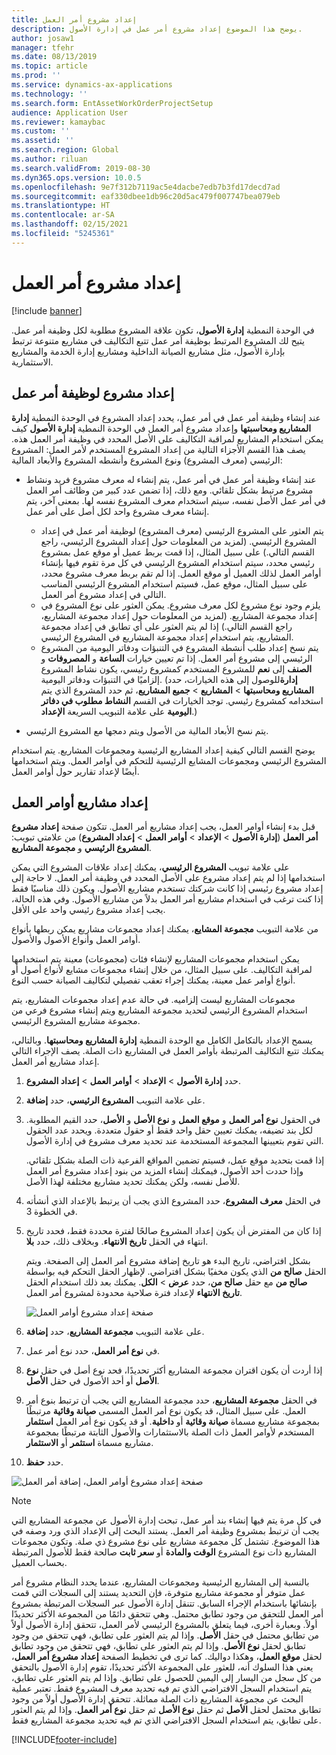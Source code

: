 ```yaml
---
title: إعداد مشروع أمر العمل
description: يوضح هذا الموضوع إعداد مشروع أمر عمل في إدارة الأصول.
author: josaw1
manager: tfehr
ms.date: 08/13/2019
ms.topic: article
ms.prod: ''
ms.service: dynamics-ax-applications
ms.technology: ''
ms.search.form: EntAssetWorkOrderProjectSetup
audience: Application User
ms.reviewer: kamaybac
ms.custom: ''
ms.assetid: ''
ms.search.region: Global
ms.author: riluan
ms.search.validFrom: 2019-08-30
ms.dyn365.ops.version: 10.0.5
ms.openlocfilehash: 9e7f312b7119ac5e4dacbe7edb7b3fd17decd7ad
ms.sourcegitcommit: eaf330dbee1db96c20d5ac479f007747bea079eb
ms.translationtype: HT
ms.contentlocale: ar-SA
ms.lasthandoff: 02/15/2021
ms.locfileid: "5245361"
---
```

# <a name="work-order-project-setup"></a>إعداد مشروع أمر العمل

[!include [banner](../../includes/banner.md)]

 

في الوحدة النمطية **إدارة الأصول**، تكون علاقة المشروع مطلوبة لكل وظيفة أمر عمل. يتيح لك المشروع المرتبط بوظيفة أمر عمل تتبع التكاليف في مشاريع متنوعة ترتبط بإدارة الأصول، مثل مشاريع الصيانة الداخلية ومشاريع إدارة الخدمة والمشاريع الاستثمارية. 

## <a name="project-setup-for-a-work-order-job"></a>إعداد مشروع لوظيفة أمر عمل

عند إنشاء وظيفة أمر عمل في أمر عمل، يحدد إعداد المشروع في الوحدة النمطية **إدارة المشاريع ومحاسبتها** وإعداد مشروع أمر العمل في الوحدة النمطية **إدارة الأصول** كيف يمكن استخدام المشاريع لمراقبة التكاليف على الأصل المحدد في وظيفة أمر العمل هذه. يصف هذا القسم الأجزاء التالية من إعداد المشروع المستخدم لأمر العمل: المشروع الرئيسي (معرف المشروع) ونوع المشروع وأنشطه المشروع والأبعاد المالية:

- عند إنشاء وظيفة أمر عمل في أمر عمل، يتم إنشاء له معرف مشروع فريد ونشاط مشروع مرتبط بشكل تلقائي. ومع ذلك، إذا تضمن عدد كبير من وظائف أمر العمل في أمر عمل الأصل نفسه، سيتم استخدام معرف المشروع نفسه لها. بمعنى آخر، يتم إنشاء معرف مشروع واحد لكل أصل على أمر عمل.

    - يتم العثور على المشروع الرئيسي (معرف المشروع) لوظيفة أمر عمل في إعداد المشروع الرئيسي. (لمزيد من المعلومات حول إعداد المشروع الرئيسي، راجع القسم التالي.) على سبيل المثال، إذا قمت بربط عميل أو موقع عمل بمشروع رئيسي محدد، سيتم استخدام المشروع الرئيسي في كل مرة تقوم فيها بإنشاء أوامر العمل لذلك العميل أو موقع العمل. إذا لم تقم بربط معرف مشروع محدد، على سبيل المثال، موقع عمل، فسيتم استخدام المشروع الرئيسي المناسب التالي في إعداد مشروع أمر العمل.
    - يلزم وجود نوع مشروع لكل معرف مشروع. يمكن العثور على نوع المشروع في إعداد مجموعة المشاريع. (لمزيد من المعلومات حول إعداد مجموعة المشاريع، راجع القسم التالي.) إذا لم يتم العثور على أي تطابق في إعداد مجموعة المشاريع، يتم استخدام إعداد مجموعة المشاريع في المشروع الرئيسي.
    - يتم نسخ إعداد طلب أنشطة المشروع في التنبؤات ودفاتر اليومية من المشروع الرئيسي إلى مشروع أمر العمل. إذا تم تعيين خيارات **الساعة** و **المصروفات** و **الصنف** إلى **نعم** للمشروع المستخدم كمشروع رئيسي، يكون نشاط المشروع إلزاميًا في التنبؤات ودفاتر اليومية. (للوصول إلى هذه الخيارات، حدد‎‏ **إدارة المشاريع ومحاسبتها‬** \> **المشاريع** \> **جميع المشاريع**، ثم حدد المشروع الذي يتم استخدامه كمشروع رئيسي. توجد الخيارات في القسم **النشاط مطلوب في دفاتر اليومية‬** على علامة التبويب السريعة **الإعداد**.)

- يتم نسخ الأبعاد المالية من الأصول ويتم دمجها مع المشروع الرئيسي.

يوضح القسم التالي كيفية إعداد المشاريع الرئيسية ومجموعات المشاريع. يتم استخدام المشروع الرئيسي ومجموعات المشايع الرئيسية للتحكم في أوامر العمل. ويتم استخدامها أيضًا لإعداد تقارير حول أوامر العمل.

## <a name="set-up-work-order-projects"></a>إعداد مشاريع أوامر العمل

قبل بدء إنشاء أوامر العمل، يجب إعداد مشاريع أمر العمل. تتكون صفحة **إعداد مشروع أمر العمل** (**إدارة الأصول** \> **الإعداد** \> **أوامر العمل** \> **إعداد المشروع**) من علامتي تبويب: **المشروع الرئيسي** و **مجموعة المشاريع**.

على علامة تبويب **المشروع الرئيسي**، يمكنك إعداد علاقات المشروع التي يمكن استخدامها إذا لم يتم إعداد مشروع على الأصل المحدد في وظيفة أمر العمل. لا حاجة إلى إعداد مشروع رئيسي إذا كانت شركتك تستخدم مشاريع الأصول. ويكون ذلك مناسبًا فقط إذا كنت ترغب في استخدام مشاريع أمر العمل بدلاً من مشاريع الأصول. وفي هذه الحالة، يجب إعداد مشروع رئيسي واحد على الأقل.

من علامة التبويب **مجموعة المشايع**، يمكنك إعداد مجموعات مشاريع يمكن ربطها بأنواع أوامر العمل وأنواع الأصول والأصول.

يمكن استخدام مجموعات المشاريع لإنشاء فئات (مجموعات) معينة يتم استخدامها لمراقبة التكاليف. على سبيل المثال، من خلال إنشاء مجموعات مشايع لأنواع أصول أو أنواع أوامر عمل معينة، يمكنك إجراء تعقب تفصيلي لتكاليف الصيانة حسب النوع.

مجموعات المشاريع ليست إلزاميه. في حالة عدم إعداد مجموعات المشاريع، يتم استخدام المشروع الرئيسي لتحديد مجموعة المشاريع ويتم إنشاء مشروع فرعي من مجموعة مشاريع المشروع الرئيسي.

يسمح الإعداد بالتكامل الكامل مع الوحدة النمطية **إدارة المشاريع ومحاسبتها**. وبالتالي، يمكنك تتبع التكاليف المرتبطة بأوامر العمل في المشاريع ذات الصلة. يصف الإجراء التالي إعداد مشاريع أمر العمل.

1. حدد **إدارة الأصول** \> **الإعداد** \> **أوامر العمل** \> **إعداد المشروع**.
2. على علامة التبويب **المشروع الرئيسي**، حدد **إضافة**.
3. في الحقول **نوع أمر العمل** و **موقع العمل** و **نوع الأصل** و **الأصل**، حدد القيم المطلوبة. لكل بند تضيفه، يمكنك تعيين حقل واحد فقط أو حقول متعددة. ويحدد عدد الحقول التي تقوم بتعيينها المجموعة المستخدمة عند تحديد معرف مشروع في إدارة الأصول. 

    إذا قمت بتحديد موقع عمل، فسيتم تضمين المواقع الفرعية ذات الصلة بشكل تلقائي. وإذا حددت أحد الأصول، فيمكنك إنشاء المزيد من بنود إعداد مشروع أمر العمل للأصل نفسه، ولكن يمكنك تحديد مشاريع مختلفة لهذا الأصل.

4. في الحقل **معرف المشروع**، حدد المشروع الذي يجب أن يرتبط بالإعداد الذي أنشأته في الخطوة 3.
5. إذا كان من المفترض أن يكون إعداد المشروع صالحًا لفترة محددة فقط، فحدد تاريخ انتهاء في الحقل **تاريخ الانتهاء**. وبخلاف ذلك، حدد **بلا**.

    بشكل افتراضي، تاريخ البدء هو تاريخ إضافة مشروع أمر العمل إلى الصفحة. ويتم التحكم فيه بواسطة‏‎ الحقل **صالح من** الذي يكون مخفيًا بشكل افتراضي. لإظهار الحقل **صالح من**، حدد **عرض** \> **الكل**. يمكنك بعد ذلك استخدام الحقل‏‎ **صالح من** مع حقل **تاريخ الانتهاء** لإعداد فترة صلاحية محدودة لمشروع أمر العمل.

    ![صفحة إعداد مشروع أوامر العمل](media/17-setup-for-work-orders.png)

6. على علامة التبويب **مجموعة المشاريع**، حدد **إضافة**.
7. في **نوع أمر العمل**، حدد نوع أمر عمل.
8. إذا أردت أن يكون اقتران مجموعة المشاريع أكثر تحديدًا، فحد نوع أصل في حقل **نوع الأصل** أو أحد الأصول في حقل **الأصل‏‎**.
9. في الحقل **مجموعة المشاريع**، حدد مجموعة المشاريع التي يجب أن ترتبط بنوع أمر العمل. على سبيل المثال، قد يكون نوع أمر العمل المسمى **صيانة وقائية** مرتبطًا بمجموعة مشاريع مسماة **صيانة وقائية** أو **داخلية**. أو قد يكون نوع أمر العمل **استثمار** المستخدم لأوامر العمل ذات الصلة بالاستثمارات والأصول الثابتة مرتبطًا بمجموعة مشاريع مسماة **استثمر** أو **الاستثمار**.
10. حدد **حفظ**.

![صفحة إعداد مشروع أوامر العمل، إضافة أمر العمل](media/18-setup-for-work-orders.png)

> [!NOTE]
> في كل مرة يتم فيها إنشاء بند أمر عمل، تبحث إدارة الأصول عن مجموعة المشاريع التي يجب أن ترتبط بمشروع وظيفة أمر العمل. يستند البحث إلى الإعداد الذي ورد وصفه في هذا الموضوع. تشتمل كل مجموعة مشاريع على نوع مشروع ذي صلة. وتكون مجموعات المشاريع ذات نوع المشروع  **الوقت والمادة‬** أو **سعر ثابت** صالحة فقط للأصول المرتبطة بحساب العميل.
>
> بالنسبة إلى المشاريع الرئيسية ومجموعات المشاريع، عندما يحدد النظام مشروع أمر عمل متوفر أو مجموعة مشاريع متوفرة، فإن التحديد يستند إلى السجلات التي قمت بإنشائها باستخدام الإجراء السابق. تتنقل إدارة الأصول عبر السجلات المرتبطة بمشروع أمر العمل للتحقق من وجود تطابق محتمل. وهي تتحقق دائمًا من المجموعة الأكثر تحديدًا أولاً. وبعبارة أخرى، فيما يتعلق بالمشروع الرئيسي لأمر العمل، تتحقق إدارة الأصول أولاً من تطابق محتمل في حقل **الأصل**. وإذا لم يتم العثور على تطابق، فهي تتحقق من وجود تطابق لحقل **نوع الأصل**. وإذا لم يتم العثور على تطابق، فهي تتحقق من وجود تطابق لحقل **موقع العمل**، وهكذا دواليك. كما ترى في تخطيط الصفحة **إعداد مشروع أمر العمل**، يعني هذا السلوك أنه، للعثور على المجموعة الأكثر تحديدًا، تقوم إدارة الأصول بالتحقق من كل سجل من اليسار إلى اليمين للحصول على تطابق. وإذا لم يتم العثور على تطابق، يتم استخدام السجل الافتراضي الذي تم فيه تحديد معرف المشروع فقط. تعتبر عملية البحث عن مجموعة المشاريع ذات الصلة مماثلة. تتحقق إدارة الأصول أولاً من وجود تطابق محتمل لحقل **الأصل** ثم حقل **نوع الأصل** ثم حقل **نوع أمر العمل**. وإذا لم يتم العثور على تطابق، يتم استخدام السجل الافتراضي الذي تم فيه تحديد مجموعة المشاريع فقط.


[!INCLUDE[footer-include](../../../includes/footer-banner.md)]
